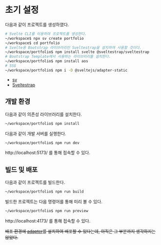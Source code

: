 # 초기 설정

다음과 같이 프로젝트를 생성하였다.

```bash
# Svelte CLI를 이용하여 프로젝트를 생성한다.
~/workspace$ npx sv create portfolio
~/workspace$ cd portfolio
# Svelte용 Bootstrap 라이브러리인 Sveltestrap을 설치하여 사용할 것이다.
~/workspace/portfolio$ npm install svelte @sveltestrap/sveltestrap
# Bootstrap Template에서 사용하는 라이브러리를 설치한다.
~/workspace/portfolio$ npm install aos
# SSG
~/workspace/portfolio$ npm i -D @sveltejs/adapter-static
```

- [sv](https://github.com/sveltejs/cli)
- [Sveltestrap](https://sveltestrap.js.org)

## 개발 환경

다음과 같이 의존성 라이브러리를 설치한다.

```bash
~/workspace/portfolio$ npm install
```

다음과 같이 개발 서버를 실행한다.

```bash
~/workspace/portfolio$ npm run dev
```

http://localhost:5173/ 를 통해 접속할 수 있다.

## 빌드 및 배포

다음과 같이 프로젝트를 빌드한다.

```bash
~/workspace/portfolio$ npm run build
```

빌드한 프로젝트는 다음 명령어를 통해 미리 볼 수 있다.

```bash
~/workspace/portfolio$ npm run preview
```

http://localhost:4173/ 를 통해 접속할 수 있다.

~~배포 환경에 [adapter](https://svelte.dev/docs/kit/adapters)를 설치하여 배포할 수 있다는데, 아직은 그 부분까지 생각하지는 않았다.~~


